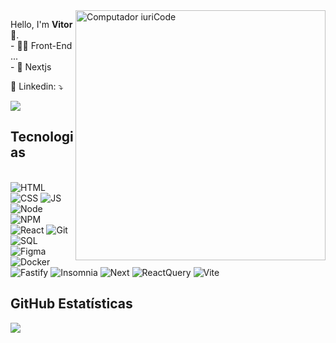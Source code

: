 <img src="https://raw.githubusercontent.com/MicaelliMedeiros/micaellimedeiros/master/image/computer-illustration.png" min-width="400px" max-width="400px" width="400px" align="right" alt="Computador iuriCode">

<p> 
  Hello, I'm <strong>Vitor</strong> 👋.<br>
  - 👨‍💻 Front-End ... <br>
  - 📘 Nextjs <br>
</p>

<p>
  💌 Linkedin: ⤵️
</p>

<p>
  <a href="https://www.linkedin.com/in/vitor-santos-5744861b2/" alt="Linkedin">
  <img src="https://img.shields.io/badge/-Linkedin-0e76a8?style=flat-square&logo=Linkedin&logoColor=white&link=LINK-DO-SEU-LINKEDIN" /></a>
</p> 

## **Tecnologias**

<div align="left" style="display: inline_block"><br>
  <img  alt="HTML" src="https://img.shields.io/badge/HTML-239120?style=for-the-badge&logo=html5&logoColor=white">
  <img  alt="CSS"  src="https://img.shields.io/badge/CSS-239120?&style=for-the-badge&logo=css3&logoColor=white">
  <img  alt="JS" src="https://img.shields.io/badge/JavaScript-F7DF1E?style=for-the-badge&logo=javascript&logoColor=black">
  <img  alt="Node" src="https://img.shields.io/badge/Node.js-339933?style=for-the-badge&logo=nodedotjs&logoColor=white">
  <img  alt="NPM" src="https://img.shields.io/badge/npm-CB3837?style=for-the-badge&logo=npm&logoColor=white">
  <img  alt="React" src="https://img.shields.io/badge/React-20232A?style=for-the-badge&logo=react&logoColor=61DAFB">
  <img  alt="Git" src="https://img.shields.io/badge/Git-E34F26?style=for-the-badge&logo=git&logoColor=white">
  <img  alt="SQL" src="https://img.shields.io/badge/MySQL-005C84?style=for-the-badge&logo=mysql&logoColor=white">
  <img  alt="Figma" src="https://img.shields.io/badge/Figma-F24E1E?style=for-the-badge&logo=figma&logoColor=white">
  <img  alt="Docker" src="https://img.shields.io/badge/Docker-2CA5E0?style=for-the-badge&logo=docker&logoColor=white">
  <img  alt="Fastify" src="https://img.shields.io/badge/fastify-202020?style=for-the-badge&logo=fastify&logoColor=white">
  <img  alt="Insomnia" src="https://img.shields.io/badge/Insomnia-5849be?style=for-the-badge&logo=Insomnia&logoColor=white">
  <img  alt="Next" src="https://img.shields.io/badge/next.js-000000?style=for-the-badge&logo=nextdotjs&logoColor=white">
  <img  alt="ReactQuery" src="https://img.shields.io/badge/React_Query-FF4154?style=for-the-badge&logo=React_Query&logoColor=white">
  <img  alt="Vite" src="https://img.shields.io/badge/Vite-B73BFE?style=for-the-badge&logo=vite&logoColor=FFD62E">
</div>
 
 
 ## **GitHub Estatísticas**


 <a  href="https://github.com/vitorFRE">
  <img align="center" src="https://github-readme-stats.vercel.app/api/top-langs/?username=vitorfre&theme=dracula&hide_langs_below=1" />
 </a>

